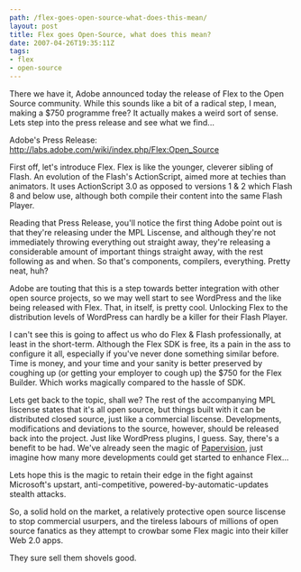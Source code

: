 ```yaml
---
path: /flex-goes-open-source-what-does-this-mean/
layout: post
title: Flex goes Open-Source, what does this mean?
date: 2007-04-26T19:35:11Z
tags:
- flex
- open-source
---
```


There we have it, Adobe announced today the release of Flex to the Open Source community.  While this sounds like a bit of a radical step, I mean, making a $750 programme free?  It actually makes a weird sort of sense.  Lets step into the press release and see what we find...

Adobe's Press Release: <a href="http://labs.adobe.com/wiki/index.php/Flex:Open_Source">http://labs.adobe.com/wiki/index.php/Flex:Open_Source</a>

First off, let's introduce Flex.  Flex is like the younger, cleverer sibling of Flash.  An evolution of the Flash's ActionScript, aimed more at techies than animators.  It uses ActionScript 3.0 as opposed to versions 1 &amp; 2 which Flash 8 and below use, although both compile their content into the same Flash Player.

Reading that Press Release, you'll notice the first thing Adobe point out is that they're releasing under the MPL Liscense, and although they're not immediately throwing everything out straight away, they're releasing a considerable amount of important things straight away, with the rest following as and when.  So that's components, compilers, everything.  Pretty neat, huh?

Adobe are touting that this is a step towards better integration with other open source projects, so we may well start to see WordPress and the like being released with Flex.  That, in itself, is pretty cool.  Unlocking Flex to the distribution levels of WordPress can hardly be a killer for their Flash Player.

I can't see this is going to affect us who do Flex &amp; Flash professionally, at least in the short-term. Although the Flex SDK is free, its a pain in the ass to configure it all, especially if you've never done something similar before.  Time is money, and your time and your sanity is better preserved by coughing up (or getting your employer to cough up) the $750 for the Flex Builder.  Which works magically compared to the hassle of SDK.

Lets get back to the topic, shall we?  The rest of the accompanying MPL liscense states that it's all open source, but things built with it can be distributed closed source, just like a commercial liscense.  Developments, modifications and deviations to the source, however, should be released back into the project.  Just like WordPress plugins, I guess.  Say, there's a benefit to be had.  We've already seen the magic of <a href="http://www.papervision3d.org/" target="_blank">Papervision</a>, just imagine how many more developments could get started to enhance Flex...

Lets hope this is the magic to retain their edge in the fight against Microsoft's upstart, anti-competitive, powered-by-automatic-updates stealth attacks.

So, a solid hold on the market, a relatively protective open source liscense to stop commercial usurpers, and the tireless labours of millions of open source fanatics as they attempt to crowbar some Flex magic into their killer Web 2.0 apps.

They sure sell them shovels good.